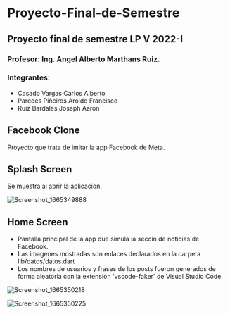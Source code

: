 # Proyecto-Final-de-Semestre
## Proyecto final de semestre LP V 2022-I
### Profesor: Ing. Angel Alberto Marthans Ruiz.
### Integrantes:
- Casado Vargas Carlos Alberto
- Paredes Piñeiros Aroldo Francisco
- Ruiz Bardales Joseph Aaron

## Facebook Clone
Proyecto que trata de imitar la app Facebook de Meta.

## Splash Screen
Se muestra al abrir la aplicacion.

![Screenshot_1665349888](https://user-images.githubusercontent.com/100170200/194786127-6605b979-f172-4ab9-a228-7c074adeec94.png)

## Home Screen
- Pantalla principal de la app que simula la seccin de noticias de Facebook.
- Las imagenes mostradas son enlaces declarados en la carpeta lib/datos/datos.dart
- Los nombres de usuarios y frases de los posts fueron generados de forma aleatoria con la extension 'vscode-faker' de Visual Studio Code.

![Screenshot_1665350218](https://user-images.githubusercontent.com/100170200/194786163-67a90fb5-44db-40c9-bc74-eea12c5f2b61.png)

![Screenshot_1665350225](https://user-images.githubusercontent.com/100170200/194787094-6a881784-09eb-499b-b673-a4beacd521dd.png)
